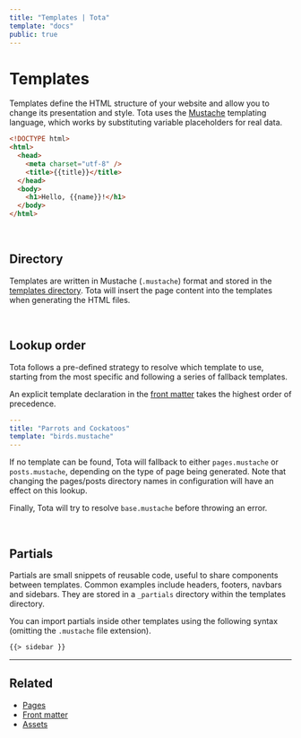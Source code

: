 ```yaml
---
title: "Templates | Tota"
template: "docs"
public: true
---
```


# Templates

Templates define the HTML structure of your website and allow you to change its presentation and style. Tota uses the [Mustache](http://mustache.github.io/) templating language, which works by substituting variable placeholders for real data.

```html
<!DOCTYPE html>
<html>
  <head>
    <meta charset="utf-8" />
    <title>{{title}}</title>
  </head>
  <body>
    <h1>Hello, {{name}}!</h1>
  </body>
</html>
```

<br />

## Directory

Templates are written in Mustache (`.mustache`) format and stored in the [templates directory](/docs/configuration#directory). Tota will insert
the page content into the templates when generating the HTML files.

<br />

## Lookup order

Tota follows a pre-defined strategy to resolve which template to use, starting from the most specific and following a series of fallback
templates.

An explicit template declaration in the [front
matter](/docs/front-matter) takes the highest order of precedence.

```yaml
---
title: "Parrots and Cockatoos"
template: "birds.mustache"
---

```

If no template can be found, Tota will fallback to either `pages.mustache` or `posts.mustache`, depending on the type of page being generated. Note that changing the pages/posts directory names in configuration will have an effect on this lookup.

Finally, Tota will try to resolve `base.mustache` before throwing an error.

<br />

## Partials

Partials are small snippets of reusable code, useful to share components between templates. Common examples include headers, footers, navbars and sidebars. They are stored in a `_partials` directory within the templates directory.

You can import partials inside other templates using the following syntax (omitting the `.mustache` file extension).

```html
{{> sidebar }}
```

<hr />

## Related

- [Pages](/docs/pages)
- [Front matter](/docs/front-matter)
- [Assets](/docs/assets)
